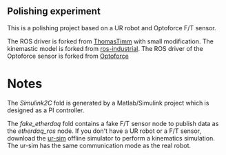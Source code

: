 ## Polishing experiment
This is a polishing project based on a UR robot and Optoforce F/T sensor.

The ROS driver is forked from [ThomasTimm](https://github.com/ThomasTimm/ur_modern_driver) with small modification.
The kinemastic model is forked from [ros-industrial](https://github.com/ros-industrial/universal_robot/tree/indigo).
The ROS driver of the Optoforce sensor is forked from [Optoforce](https://github.com/OptoForce/etherdaq_ros)

# Notes
The *Simulink2C* fold is generated by a Matlab/Simulink project which is designed as a PI controller.

The *fake_etherdaq* fold contains a fake F/T sensor node to publish data as the *etherdaq_ros* node.
If you don't have a UR robot or a F/T sensor, download the [ur-sim](https://www.universal-robots.com/download/?option=27582#section16632) offline simulator to perform a kinematics simulation. The ur-sim has the same communication mode  as the real robot.
